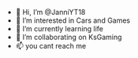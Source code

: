 - 👋 Hi, I’m @JanniYT18
- 👀 I’m interested in Cars and Games
- 🌱 I’m currently learning life
- 💞️ I’m collaborating on KsGaming
- 📫 you cant reach me

<!---
JanniYT18/JanniYT18 is a ✨ special ✨ repository because its `README.md` (this file) appears on your GitHub profile.
You can click the Preview link to take a look at your changes.
--->
